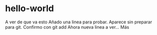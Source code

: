 # hello-world
A ver de que va esto
Añado una linea para probar. Aparece sin preparar para git. Confirmo con git add
Ahora nueva linea a ver... 
Más

